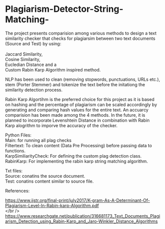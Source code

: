 # Plagiarism-Detector-String-Matching-

The project presents comparision among various methods to design a text similarity checker that checks for plagiarsim between two text documents (Source and Test) by using:<br /> <br />
Jaccard Similarity,<br />
Cosine Similarity,<br />
Eucledian Distance and a<br />
Custom Rabin Karp Algorithm inspired method. <br />

NLP has been used to clean (removing stopwords, punctuations, URLs etc.), stem (Porter Stemmer) and tokenize the text before the initationg the similarity detection process.<br />

Rabin Karp Algortihm is the preferred choice for this project as it is based on hashing and the percentage of plagiarism can be scaled accordingly by generating and comparing hash values for the entire text. An accuarcy comparision has been made among the 4 methods.
In the future, it is planned to incorporate Levenshtein Distance in combination with Rabin Karp alogrithm to imporve the accuracy of the checker.<br />

Python Files: <br />
Main: for running all plag checks <br />
Filtertext: To clean content (Data Pre Processing) before passing data to functions. <br />
KarpSimiliarityCheck: For defining the custom plag detection class. <br />
RabinKarp: For implementing the rabin karp string matching algorithm. <br />

Txt files:<br />
Source: conatins the source document. <br />
Test: conatins content similar to source file. <br />

References:<br />

https://www.ijstr.org/final-print/july2017/K-gram-As-A-Determinant-Of-Plagiarism-Level-In-Rabin-karp-Algorithm.pdf <br /></br />
https://www.researchgate.net/publication/316681173_Text_Documents_Plagiarism_Detection_using_Rabin-Karp_and_Jaro-Winkler_Distance_Algorithms <br />
